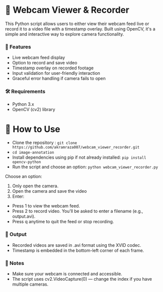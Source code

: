 # 📸 Webcam Viewer & Recorder
This Python script allows users to either view their webcam feed live or record it to a video file with a timestamp overlay. Built using OpenCV, it's a simple and interactive way to explore camera functionality.
### 🚀 Features
- Live webcam feed display
- Option to record and save video
- Timestamp overlay on recorded footage
- Input validation for user-friendly interaction
- Graceful error handling if camera fails to open
### 🛠 Requirements
- Python 3.x
- OpenCV (cv2) library


# 📂 How to Use
- Clone the repository : `git clone https://github.com/akramraza007/webcam_viewer_recorder.git`
- `cd image-annotation`
- Install dependencies using pip if not already installed: `pip install opencv-python`
- Run the script and choose an option: `python webcam_viewer_recorder.py`

Choose an option:
1. Only open the camera.
2. Open the camera and save the video
3. Enter:
- Press 1 to view the webcam feed.
- Press 2 to record video. You'll be asked to enter a filename (e.g., output.avi).
- Press q anytime to quit the feed or stop recording.
### 📁 Output
- Recorded videos are saved in .avi format using the XVID codec.
- Timestamp is embedded in the bottom-left corner of each frame.
### 🧠 Notes
- Make sure your webcam is connected and accessible.
- The script uses cv2.VideoCapture(0) — change the index if you have multiple cameras.

